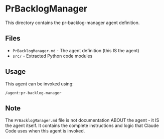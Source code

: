 # PrBacklogManager

This directory contains the pr-backlog-manager agent definition.

## Files

- `PrBacklogManager.md` - The agent definition (this IS the agent)
- `src/` - Extracted Python code modules

## Usage

This agent can be invoked using:
```
/agent:pr-backlog-manager
```

## Note

The `PrBacklogManager.md` file is not documentation ABOUT the agent - it IS the agent itself.
It contains the complete instructions and logic that Claude Code uses when this agent is invoked.

